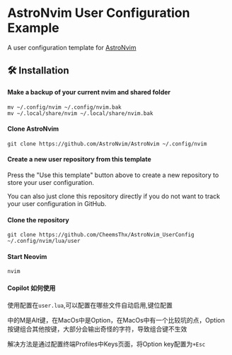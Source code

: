 # AstroNvim User Configuration Example

A user configuration template for [AstroNvim](https://github.com/AstroNvim/AstroNvim)

## 🛠️ Installation

#### Make a backup of your current nvim and shared folder

```shell
mv ~/.config/nvim ~/.config/nvim.bak
mv ~/.local/share/nvim ~/.local/share/nvim.bak
```

#### Clone AstroNvim

```shell
git clone https://github.com/AstroNvim/AstroNvim ~/.config/nvim
```

#### Create a new user repository from this template

Press the "Use this template" button above to create a new repository to store your user configuration.

You can also just clone this repository directly if you do not want to track your user configuration in GitHub.

#### Clone the repository

```shell
git clone https://github.com/CheemsThx/AstroNvim_UserConfig ~/.config/nvim/lua/user
```

#### Start Neovim

```shell
nvim
```

#### Copilot 如何使用

使用配置在`user.lua`,可以配置在哪些文件自动启用,键位配置

<M-l>中的M是Alt键，在MacOs中是Option，在MacOs中有一个比较坑的点，Option按键组合其他按键，大部分会输出奇怪的字符，导致组合键不生效

解决方法是通过配置终端Profiles中Keys页面，将Option key配置为`+Esc`

